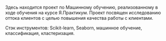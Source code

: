 
Здесь находится проект по Машинному обучению, реализованному в ходе обучения на курсе Я.Практикум. Проект посвящен исследованию оттока клиентов с целью повышения качества работы с клиентами.  

Стэк инструментов: Scikit-learn, Seaborn, машинное обучение, классификация, кластеризация.


